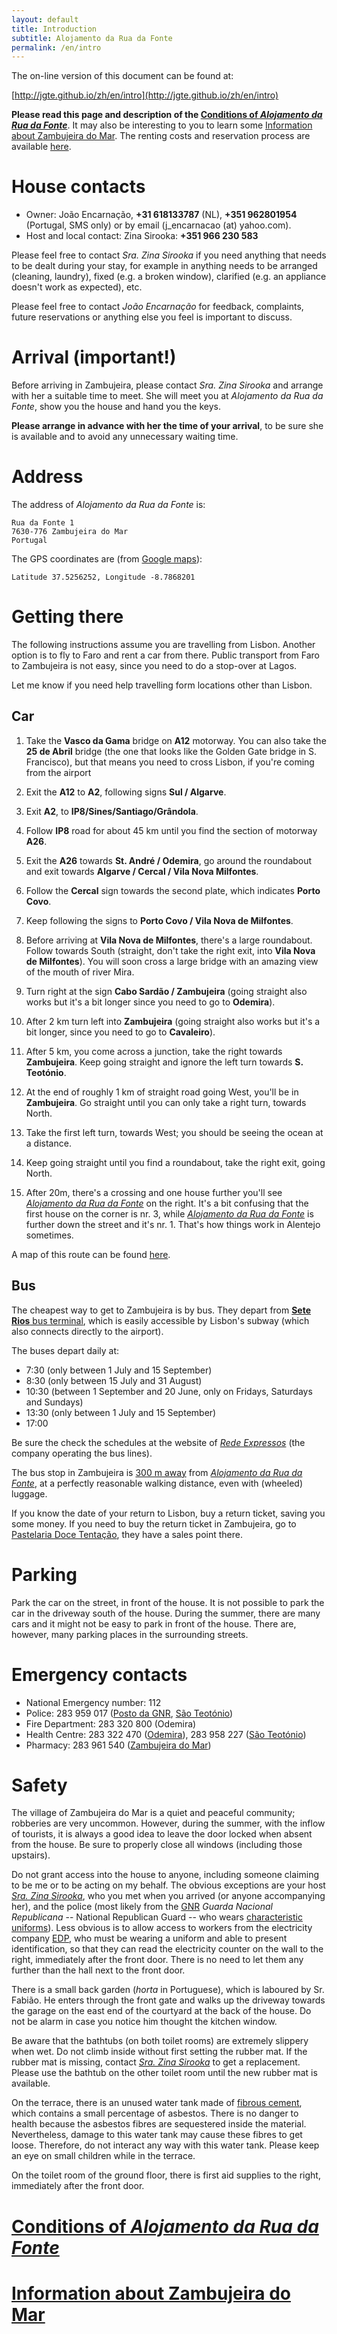 ```yaml
---
layout: default
title: Introduction
subtitle: Alojamento da Rua da Fonte
permalink: /en/intro
---
```


The on-line version of this document can be found at:

[http://jgte.github.io/zh/en/intro](http://jgte.github.io/zh/en/intro)

**Please read this page and description of the [Conditions of *Alojamento da Rua da Fonte*](http://jgte.github.io/zh/en/desc)**. It may also be interesting to you to learn some [Information about Zambujeira do Mar](http://jgte.github.io/zh/en/whattodo). The renting costs and reservation process are available [here](http://jgte.github.io/zh/en/price).

# House contacts

* Owner: João Encarnação, **+31 618133787** (NL), **+351 962801954** (Portugal, SMS only) or by email (j_encarnacao (at) yahoo.com).
* Host and local contact: Zina Sirooka: **+351 966 230 583**

Please feel free to contact *Sra. Zina Sirooka* if you need anything that needs to be dealt during your stay, for example in anything needs to be arranged (cleaning, laundry), fixed (e.g. a broken window), clarified (e.g. an appliance doesn't work as expected), etc.

Please feel free to contact *João Encarnação* for feedback, complaints, future reservations or anything else you feel is important to discuss.


# Arrival (important!)

Before arriving in Zambujeira, please contact *Sra. Zina Sirooka* and arrange with her a suitable time to meet. She will meet you at *Alojamento da Rua da Fonte*, show you the house and hand you the keys.

**Please arrange in advance with her the time of your arrival**, to be sure she is available and to avoid any unnecessary waiting time.


# Address

The address of *Alojamento da Rua da Fonte* is:

    Rua da Fonte 1
    7630-776 Zambujeira do Mar
    Portugal

The GPS coordinates are (from [Google maps](https://goo.gl/maps/wktc4L6BSeA2)):

    Latitude 37.5256252, Longitude -8.7868201


# Getting there

The following instructions assume you are travelling from Lisbon. Another option is to fly to Faro and rent a car from there. Public transport from Faro to Zambujeira is not easy, since you need to do a stop-over at Lagos.

Let me know if you need help travelling form locations other than Lisbon.

## Car

1. Take the **Vasco da Gama** bridge on **A12** motorway. You can also take the **25 de Abril** bridge (the one that looks like the Golden Gate bridge in S. Francisco), but that means you need to cross Lisbon, if you're coming from the airport

2. Exit the **A12** to **A2**, following signs **Sul / Algarve**.

3. Exit **A2**, to **IP8/Sines/Santiago/Grândola**.

4. Follow **IP8** road for about 45 km until you find the section of motorway **A26**.

5. Exit the **A26** towards **St. André / Odemira**, go around the roundabout and exit towards **Algarve / Cercal / Vila Nova Milfontes**.

6. Follow the **Cercal** sign towards the second plate, which indicates **Porto Covo**.

7. Keep following the signs to **Porto Covo / Vila Nova de Milfontes**.

8. Before arriving at **Vila Nova de Milfontes**, there's a large roundabout. Follow towards South (straight, don't take the right exit, into **Vila Nova de Milfontes**). You will soon cross a large bridge with an amazing view of the mouth of river Mira.

9. Turn right at the sign **Cabo Sardão / Zambujeira** (going straight also works but it's a bit longer since you need to go to **Odemira**).

10. After 2 km turn left into **Zambujeira** (going straight also works but it's a bit longer, since you need to go to **Cavaleiro**).

11. After 5 km, you come across a junction, take the right towards **Zambujeira**. Keep going straight and ignore the left turn towards **S. Teotónio**.

12. At the end of roughly 1 km of straight road going West, you'll be in **Zambujeira**. Go straight until you can only take a right turn, towards North.

13. Take the first left turn, towards West; you should be seeing the ocean at a distance.

14. Keep going straight until you find a roundabout, take the right exit, going North.

15. After 20m, there's a crossing and one house further you'll see [*Alojamento da Rua da Fonte*](http://jgte.github.io/zh/en/intro#address) on the right. It's a bit confusing that the first house on the corner is nr. 3, while [*Alojamento da Rua da Fonte*](http://jgte.github.io/zh/en/intro#address) is further down the street and it's nr. 1. That's how things work in Alentejo sometimes.

A map of this route can be found [here](https://goo.gl/maps/ZKu7BLoePPE2).


## Bus

The cheapest way to get to Zambujeira is by bus. They depart from [**Sete Rios** bus terminal](https://goo.gl/maps/BkjK65p9Zmv), which is easily accessible by Lisbon's subway (which also connects directly to the airport).

The buses depart daily at:

* 7:30 (only between 1 July and 15 September)
* 8:30 (only between 15 July and 31 August)
* 10:30 (between 1 September and 20 June, only on Fridays, Saturdays and Sundays)
* 13:30 (only between 1 July and 15 September)
* 17:00

Be sure the check the schedules at the website of [*Rede Expressos*](http://www.rede-expressos.pt/) (the company operating the bus lines).

The bus stop in Zambujeira is [300 m away](https://goo.gl/maps/JDVFLLizMt32) from [*Alojamento da Rua da Fonte*](http://jgte.github.io/zh/en/intro#address), at a perfectly reasonable walking distance, even with (wheeled) luggage.

If you know the date of your return to Lisbon, buy a return ticket, saving you some money. If you need to buy the return ticket in Zambujeira, go to [Pastelaria Doce Tentação](https://goo.gl/maps/c7x2aZApEPN2), they have a sales point there.

# Parking

Park the car on the street, in front of the house. It is not possible to park the car in the driveway south of the house. During the summer, there are many cars and it might not be easy to park in front of the house. There are, however, many parking places in the surrounding streets.


# Emergency contacts

* National Emergency number: 112
* Police: 283 959 017 ([Posto da GNR](http://www.gnr.pt/portal/internet/contactos/detalhe.asp?codUnidade=20020755), [São Teotónio](https://goo.gl/maps/GgaR1FQeDt22))
* Fire Department: 283 320 800 (Odemira)
* Health Centre: 283 322 470 ([Odemira](https://goo.gl/maps/ba9weq9nkLy)), 283 958 227 ([São Teotónio](https://goo.gl/maps/fE7uvDJgh692))
* Pharmacy: 283 961 540 ([Zambujeira do Mar](https://goo.gl/maps/Z4jHpy2YA9w))


# Safety

The village of Zambujeira do Mar is a quiet and peaceful community; robberies are very uncommon. However, during the summer, with the inflow of tourists, it is always a good idea to leave the door locked when absent from the house. Be sure to properly close all windows (including those upstairs).

Do not grant access into the house to anyone, including someone claiming to be me or to be acting on my behalf. The obvious exceptions are your host [*Sra. Zina Sirooka*](http://jgte.github.io/zh/en/intro#house-contacts), who you met when you arrived (or anyone accompanying her), and the police (most likely from the [GNR](http://www.gnr.pt) *Guarda Nacional Republicana* -- National Republican Guard -- who wears [characteristic uniforms](https://www.google.pt/search?q=farda+da+guarda+nacional+republicana&source=lnms&tbm=isch&sa=X&ved=0ahUKEwjum6Kdx97LAhWHchQKHY8ZDtYQ_AUIBygB&biw=1358&bih=650)). Less obvious is to allow access to workers from the electricity company [EDP](http://www.edp.pt), who must be wearing a uniform and able to present identification, so that they can read the electricity counter on the wall to the right, immediately after the front door. There is no need to let them any further than the hall next to the front door.

There is a small back garden (*horta* in Portuguese), which is laboured by Sr. Fabião. He enters through the front gate and walks up the driveway towards the garage on the east end of the courtyard at the back of the house. Do not be alarm in case you notice him thought the kitchen window.

Be aware that the bathtubs (on both toilet rooms) are extremely slippery when wet. Do not climb inside without first setting the rubber mat. If the rubber mat is missing, contact [*Sra. Zina Sirooka*](http://jgte.github.io/zh/en/intro#house-contacts) to get a replacement. Please use the bathtub on the other toilet room until the new rubber mat is available.

On the terrace, there is an unused water tank made of [fibrous cement](https://en.wikipedia.org/wiki/Asbestos_cement), which contains a small percentage of asbestos. There is no danger to health because the asbestos fibres are sequestered inside the material. Nevertheless, damage to this water tank may cause these fibres to get loose. Therefore, do not interact any way with this water tank. Please keep an eye on small children while in the terrace.

On the toilet room of the ground floor, there is first aid supplies to the right, immediately after the front door.

# [Conditions of *Alojamento da Rua da Fonte*](http://jgte.github.io/zh/en/desc)

# [Information about Zambujeira do Mar](http://jgte.github.io/zh/en/whattodo)
